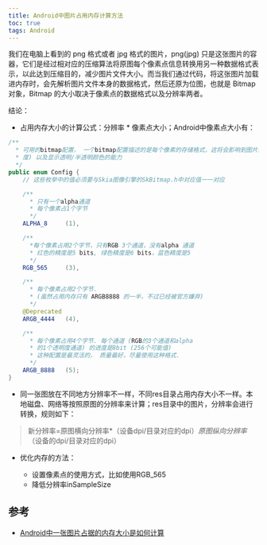 ```yaml
---
title: Android中图片占用内存计算方法
toc: true
tags: Android
---
```


我们在电脑上看到的 png 格式或者 jpg 格式的图片，png(jpg) 只是这张图片的容器，它们是经过相对应的压缩算法将原图每个像素点信息转换用另一种数据格式表示，以此达到压缩目的，减少图片文件大小。而当我们通过代码，将这张图片加载进内存时，会先解析图片文件本身的数据格式，然后还原为位图，也就是 Bitmap 对象，Bitmap 的大小取决于像素点的数据格式以及分辨率两者。

结论：

- 占用内存大小的计算公式：分辨率 * 像素点大小；Android中像素点大小有：

```java
/**
  * 可用的bitmap配置， 一个bitmap配置描述的是每个像素的存储格式，这将会影响到图片的质量 (颜色深
  * 度) 以及显示透明/半透明颜色的能力
  */
public enum Config {
    // 这些枚举中的值必须要与Skia图像引擎的SkBitmap.h中对应值一一对应

    /**
      * 只有一个alpha通道 
      * 每个像素占1个字节
      */
    ALPHA_8     (1),

    /**
      *每个像素占用2个字节，只有RGB 3个通道，没有alpha 通道
      * 红色的精度是5 bits, 绿色精度是6 bits，蓝色精度是5
      */
    RGB_565     (3),

    /**
      * 每个像素占用2个字节. 
      * (虽然占用内存只有 ARGB8888 的一半，不过已经被官方嫌弃)
      */
    @Deprecated
    ARGB_4444   (4),

    /**
      * 每个像素占用4个字节. 每个通道 (RGB的3个通道和alpha
      * 的1个透明度通道) 的进度是8bit (256个可能值)
      * 这种配置是最灵活的， 质量最好，尽量使用这种格式.
      */
    ARGB_8888   (5);
}
```

- 同一张图放在不同地方分辨率不一样，不同res目录占用内存大小不一样。本地磁盘、网络等按照原图的分辨率来计算；res目录中的图片，分辨率会进行转换，规则如下：

> 新分辨率=原图横向分辨率*（设备dpi/目录对应的dpi）*原图纵向分辨率*（设备的dpi/目录对应的dpi）

- 优化内存的方法：

  - 设置像素点的使用方式，比如使用RGB_565
  - 降低分辨率inSampleSize

## 参考

- [Android中一张图片占据的内存大小是如何计算](https://juejin.cn/post/6844903693230276616)
